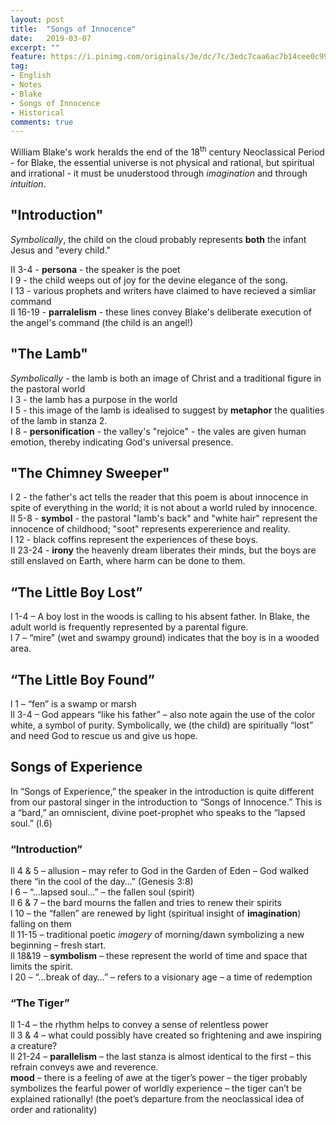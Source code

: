 ```yaml
---
layout: post
title:  "Songs of Innocence"
date:   2019-03-07
excerpt: ""
feature: https://i.pinimg.com/originals/3e/dc/7c/3edc7caa6ac7b14cee0c99def2ecc747.jpg
tag:
- English
- Notes
- Blake
- Songs of Innocence
- Historical
comments: true
---
```


William Blake's work heralds the end of the 18<sup>th</sup> century Neoclassical Period - for Blake, the essential universe is not physical and rational, but spiritual and irrational - it must be unuderstood through *imagination* and through *intuition*.

## "Introduction"

*Symbolically*, the child on the cloud probably represents **both** the infant Jesus and "every child."

II 3-4 - **persona** - the speaker is the poet  
I 9 - the child weeps out of joy for the devine elegance of the song.  
I 13 - various prophets and writers have claimed to have recieved a simliar command  
II 16-19 - **parralelism** - these lines convey Blake's deliberate execution of the angel's command (the child is an angel!)  


## "The Lamb"

*Symbolically* - the lamb is both an image of Christ and a traditional figure in the pastoral world  
I 3 - the lamb has a purpose in the world  
I 5 - this image of the lamb is idealised to suggest by **metaphor** the qualities of the lamb in stanza 2.  
I 8 - **personification** - the valley's "rejoice" - the vales are given human emotion, thereby indicating God's universal presence.  

## "The Chimney Sweeper"

I 2 - the father's act tells the reader that this poem is about innocence in spite of everything in the world; it is not about a world ruled by innocence.  
II 5-8 - **symbol** - the pastoral "lamb's back" and "white hair" represent the innocence of childhood; "soot" represents expererience and reality.  
I 12 - black coffins represent the experiences of these boys.  
II 23-24 - **irony** the heavenly dream liberates their minds, but the boys are still enslaved on Earth, where harm can be done to them.


## “The Little Boy Lost”

l 1-4 – A boy lost in the woods is calling to his absent father. In Blake, the adult world is frequently represented by a parental figure.  
l 7 – “mire” (wet and swampy ground) indicates that the boy is in a wooded area.


## “The Little Boy Found”

l 1 – “fen” is a swamp or marsh  
ll 3-4 – God appears “like his father” – also note again the use of the color white, a symbol of purity. Symbolically, we (the child) are spiritually “lost” and need God to rescue us and give us hope.

## Songs of Experience

In “Songs of Experience,” the speaker in the introduction is quite different from our pastoral singer in the introduction to “Songs of Innocence.” This is a “bard,” an omniscient, divine poet-prophet who speaks to the “lapsed soul.” (l.6)

### “Introduction”

ll 4 & 5 – allusion – may refer to God in the Garden of Eden – God walked there “in the cool of the day…” (Genesis 3:8)  
l 6 – “…lapsed soul…” – the fallen soul (spirit)  
ll 6 & 7 – the bard mourns the fallen and tries to renew their spirits  
l 10 – the “fallen” are renewed by light (spiritual insight of **imagination**) falling on them  
ll 11-15 – traditional poetic *imagery* of morning/dawn symbolizing a new beginning – fresh start.  
ll 18&19 – **symbolism** – these represent the world of time and space that limits the spirit.  
l 20 – “…break of day…” – refers to a visionary age – a time of redemption


### “The Tiger” 

ll 1-4 – the rhythm helps to convey a sense of relentless power  
ll 3 & 4 – what could possibly have created so frightening and awe inspiring a creature?  
ll 21-24 – **parallelism** – the last stanza is almost identical to the first – this refrain conveys awe and reverence.  
**mood** – there is a feeling of awe at the tiger’s power – the tiger probably symbolizes the fearful power of worldly experience – the tiger can’t be explained rationally! (the poet’s departure from the neoclassical idea of order and rationality)
